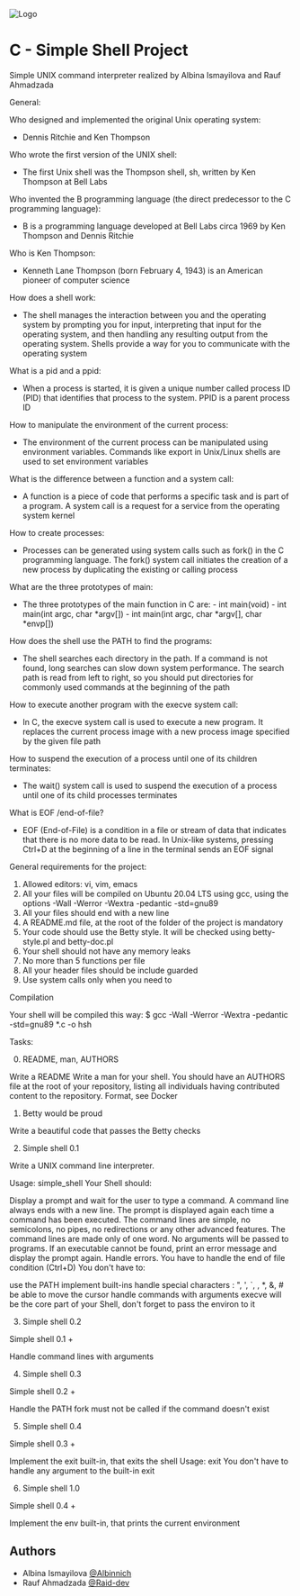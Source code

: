 ![Logo](https://coursereport-s3-production.global.ssl.fastly.net/uploads/school/logo/266/original/instagram-feed180.jpg)

# C - Simple Shell Project

Simple UNIX command interpreter realized by Albina Ismayilova and Rauf Ahmadzada

General:

Who designed and implemented the original Unix operating system:

- Dennis Ritchie and Ken Thompson

Who wrote the first version of the UNIX shell:

- The first Unix shell was the Thompson shell, sh, written by Ken Thompson at Bell Labs

Who invented the B programming language (the direct predecessor to the C programming language):

- B is a programming language developed at Bell Labs circa 1969 by Ken Thompson and Dennis Ritchie

Who is Ken Thompson:

- Kenneth Lane Thompson (born February 4, 1943) is an American pioneer of computer science

How does a shell work:

- The shell manages the interaction between you and the operating system by prompting you for input, interpreting that input for the operating system, and then handling any resulting output from the operating system. Shells provide a way for you to communicate with the operating system

What is a pid and a ppid:

- When a process is started, it is given a unique number called process ID (PID) that identifies that process to the system. PPID is a parent process ID

How to manipulate the environment of the current process:

- The environment of the current process can be manipulated using environment variables. Commands like export in Unix/Linux shells are used to set environment variables

What is the difference between a function and a system call:

- A function is a piece of code that performs a specific task and is part of a program. A system call is a request for a service from the operating system kernel

How to create processes:

- Processes can be generated using system calls such as fork() in the C programming language. The fork() system call initiates the creation of a new process by duplicating the existing or calling process

What are the three prototypes of main:

- The three prototypes of the main function in C are: - int main(void) - int main(int argc, char *argv[]) - int main(int argc, char *argv[], char *envp[])

How does the shell use the PATH to find the programs:

- The shell searches each directory in the path. If a command is not found, long searches can slow down system performance. The search path is read from left to right, so you should put directories for commonly used commands at the beginning of the path

How to execute another program with the execve system call:

- In C, the execve system call is used to execute a new program. It replaces the current process image with a new process image specified by the given file path

How to suspend the execution of a process until one of its children terminates:

- The wait() system call is used to suspend the execution of a process until one of its child processes terminates

What is EOF /end-of-file?

- EOF (End-of-File) is a condition in a file or stream of data that indicates that there is no more data to be read. In Unix-like systems, pressing Ctrl+D at the beginning of a line in the terminal sends an EOF signal

General requirements for the project:

1. Allowed editors: vi, vim, emacs
2. All your files will be compiled on Ubuntu 20.04 LTS using gcc, using the options -Wall -Werror -Wextra -pedantic -std=gnu89
3. All your files should end with a new line
4. A README.md file, at the root of the folder of the project is mandatory
5. Your code should use the Betty style. It will be checked using betty-style.pl and betty-doc.pl
6. Your shell should not have any memory leaks
7. No more than 5 functions per file
8. All your header files should be include guarded
9. Use system calls only when you need to

Compilation

Your shell will be compiled this way:
$ gcc -Wall -Werror -Wextra -pedantic -std=gnu89 *.c -o hsh

Tasks:

0. README, man, AUTHORS

Write a README
Write a man for your shell.
You should have an AUTHORS file at the root of your repository, listing all individuals having contributed content to the repository. Format, see Docker

1. Betty would be proud

Write a beautiful code that passes the Betty checks

2. Simple shell 0.1

Write a UNIX command line interpreter.

Usage: simple_shell
Your Shell should:

Display a prompt and wait for the user to type a command. A command line always ends with a new line.
The prompt is displayed again each time a command has been executed.
The command lines are simple, no semicolons, no pipes, no redirections or any other advanced features.
The command lines are made only of one word. No arguments will be passed to programs.
If an executable cannot be found, print an error message and display the prompt again.
Handle errors.
You have to handle the end of file condition (Ctrl+D)
You don't have to:

use the PATH
implement built-ins
handle special characters : ", ', `, \, *, &, #
be able to move the cursor
handle commands with arguments
execve will be the core part of your Shell, don't forget to pass the environ to it

3. Simple shell 0.2

Simple shell 0.1 +

Handle command lines with arguments

4. Simple shell 0.3

Simple shell 0.2 +

Handle the PATH
fork must not be called if the command doesn't exist

5. Simple shell 0.4

Simple shell 0.3 +

Implement the exit built-in, that exits the shell
Usage: exit
You don't have to handle any argument to the built-in exit

6. Simple shell 1.0

Simple shell 0.4 +

Implement the env built-in, that prints the current environment


## Authors

- Albina Ismayilova [@Albinnich](https://www.github.com/Albinnich)
- Rauf Ahmadzada [@Raid-dev](https://github.com/Raid-dev)

